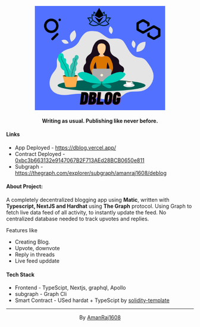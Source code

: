 <p align="center"><img src="/frontend/public/logo.png" align="center" width="350"></p>
<h4 align="center">Writing as usual. Publishing like never before.</h4>

#### Links

- App Deployed - https://dblog.vercel.app/
- Contract Deployed - [0xbc3b663132e9147067B2F713AEd28BCB0650e811](https://explorer-mumbai.maticvigil.com/address/0xbc3b663132e9147067B2F713AEd28BCB0650e811/transactions)
- Subgraph - https://thegraph.com/explorer/subgraph/amanraj1608/deblog

#### About Project:

A completely decentralized blogging app using **Matic**, written with **Typescript, NextJS and Hardhat** using **The Graph** protocol.
Using Graph to fetch live data feed of all activity, to instantly update the feed.
No centralized database needed to track upvotes and replies.

Features like
- Creating Blog.
- Upvote, downvote
- Reply in threads
- Live feed upddate

#### Tech Stack

- Frontend - TypeScipt, Nextjs, graphql, Apollo
- subgraph - Graph Cli
- Smart Contract - USed hardat + TypeScipt by [solidity-template](https://github.com/paulrberg/solidity-template)

---

<p align="center"> By <a href="https://amanraj.dev/" target="_blank">AmanRaj1608</a></p>
